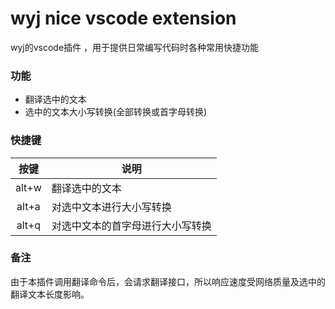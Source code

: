 # wyj nice vscode extension
wyj的vscode插件
，用于提供日常编写代码时各种常用快捷功能

### 功能
* 翻译选中的文本
* 选中的文本大小写转换(全部转换或首字母转换)

### 快捷键

| 按键  | 说明                             |
| :---: | -------------------------------- |
| alt+w | 翻译选中的文本                   |
| alt+a | 对选中文本进行大小写转换         |
| alt+q | 对选中文本的首字母进行大小写转换 |


### 备注
由于本插件调用翻译命令后，会请求翻译接口，所以响应速度受网络质量及选中的翻译文本长度影响。

